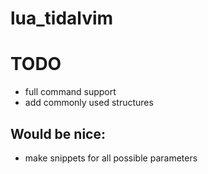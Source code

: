 # lua_tidalvim


# TODO
- full command support
- add commonly used structures


## Would be nice:
- make snippets for all possible parameters 